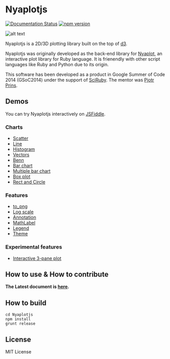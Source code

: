 Nyaplotjs
=======

[![Documentation Status](https://readthedocs.org/projects/nyaplotjs/badge/?version=latest)](http://nyaplotjs.readthedocs.org/en/latest/?badge=latest)
[![npm version](https://badge.fury.io/js/nyaplot.svg)](https://badge.fury.io/js/nyaplot)

![alt text](https://dl.dropboxusercontent.com/u/47978121/gsoc/nya_top.png)

Nyaplotjs is a 2D/3D plotting library built on the top of [d3](http://d3js.org/).

Nyaplotjs was originally developed as the back-end library for [Nyaplot](https://github.com/domitry/nyaplot), an interactive plot library for Ruby language.
It is frienendly with other script languages like Ruby and Python due to its origin.

This software has been developed as a product in Google Summer of Code 2014 (GSoC2014) under the support of [SciRuby](http://sciruby.com/). The mentor was [Pjotr Prins](http://thebird.nl/).

## Demos

You can try Nyaplotjs interactively on [JSFiddle](http://jsfiddle.net/domitry/z73kjsxo/).

### Charts

* [Scatter](http://www.domitry.com/nyaplot/scatter.html)
* [Line](http://www.domitry.com/nyaplot/line.html)
* [Histogram](http://www.domitry.com/nyaplot/histogram.html)
* [Vectors](http://www.domitry.com/nyaplot/vectors.html)
* [Benn](http://www.domitry.com/nyaplot/benn.html)
* [Bar chart](http://www.domitry.com/nyaplot/bar.html)
* [Multiple bar chart](http://www.domitry.com/nyaplot/multi_bar.html)
* [Box plot](http://www.domitry.com/nyaplot/box.html)
* [Rect and Circle](http://www.domitry.com/nyaplot/rect_circle.html)

### Features

* [to_png](http://www.domitry.com/nyaplot/to_png.html)
* [Log scale](http://www.domitry.com/nyaplot/scale.html)
* [Annotation](http://www.domitry.com/nyaplot/annotation.html)
* [MathLabel](http://www.domitry.com/nyaplot/mathlabel.html)
* [Legend](http://www.domitry.com/nyaplot/legend.html)
* [Theme](http://www.domitry.com/nyaplot/theme.html)

### Experimental features

* [Interactive 3-pane plot](http://www.domitry.com/gsoc/multi_pane2.html)

## How to use & How to contribute

**The Latest document is [here](http://nyaplotjs.readthedocs.org/en/latest/?badge=latest).**

## How to build
```shell
cd Nyaplotjs
npm install
grunt release
```

## License
MIT License
